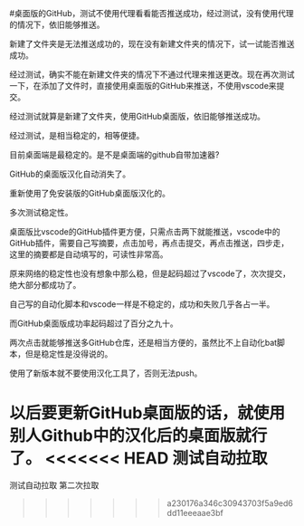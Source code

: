 #桌面版的GitHub，测试不使用代理看看能否推送成功，经过测试，没有使用代理的情况下，依旧能够推送。

新建了文件夹是无法推送成功的，现在没有新建文件夹的情况下，试一试能否推送成功。

经过测试，确实不能在新建文件夹的情况下不通过代理来推送更改。现在再次测试一下，在添加了文件时，直接使用桌面版的GitHub来推送，不使用vscode来提交。

经过测试就算是新建了文件夹，使用GitHub桌面版，依旧能够推送成功。

经过测试，是相当稳定的，相等便捷。

目前桌面端是最稳定的。是不是桌面端的github自带加速器?

GitHub的桌面版汉化自动消失了。

重新使用了免安装版的GitHub桌面版汉化的。

多次测试稳定性。

桌面版比vscode的GitHub插件更方便，只需点击两下就能推送，vscode中的GitHub插件，需要自己写摘要，点击加号，再点击提交，再点击推送，四步走，这里的摘要都是自动填写的，可读性非常高。

原来网络的稳定性也没有想象中那么稳，但是起码超过了vscode了，次次提交，绝大部分都成功了。

自己写的自动化脚本和vscode一样是不稳定的，成功和失败几乎各占一半。

而GitHub桌面版成功率起码超过了百分之九十。

两次点击就能够推送多GitHub仓库，还是相当方便的，虽然比不上自动化bat脚本，但是稳定性是没得说的。

使用了新版本就不要使用汉化工具了，否则无法push。

以后要更新GitHub桌面版的话，就使用别人Github中的汉化后的桌面版就行了。
<<<<<<< HEAD
		测试自动拉取
=======
测试自动拉取
第二次拉取
>>>>>>> a230176a346c30943703f5a9ed6dd11eeeaae3bf
